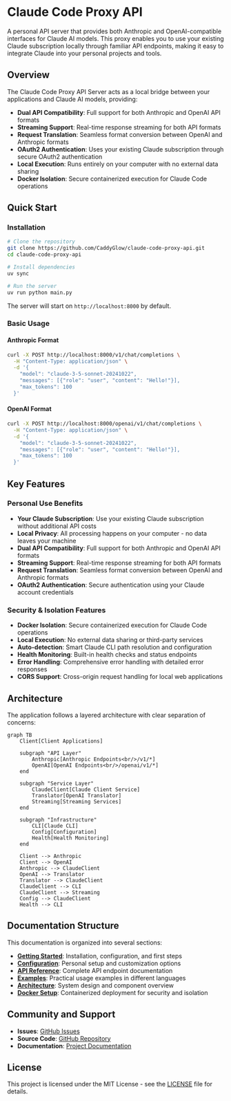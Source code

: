 # Claude Code Proxy API

A personal API server that provides both Anthropic and OpenAI-compatible interfaces for Claude AI models. This proxy enables you to use your existing Claude subscription locally through familiar API endpoints, making it easy to integrate Claude into your personal projects and tools.

## Overview

The Claude Code Proxy API Server acts as a local bridge between your applications and Claude AI models, providing:

- **Dual API Compatibility**: Full support for both Anthropic and OpenAI API formats
- **Streaming Support**: Real-time response streaming for both API formats  
- **Request Translation**: Seamless format conversion between OpenAI and Anthropic formats
- **OAuth2 Authentication**: Uses your existing Claude subscription through secure OAuth2 authentication
- **Local Execution**: Runs entirely on your computer with no external data sharing
- **Docker Isolation**: Secure containerized execution for Claude Code operations

## Quick Start

### Installation

```bash
# Clone the repository
git clone https://github.com/CaddyGlow/claude-code-proxy-api.git
cd claude-code-proxy-api

# Install dependencies
uv sync

# Run the server
uv run python main.py
```

The server will start on `http://localhost:8000` by default.

### Basic Usage

#### Anthropic Format
```bash
curl -X POST http://localhost:8000/v1/chat/completions \
  -H "Content-Type: application/json" \
  -d '{
    "model": "claude-3-5-sonnet-20241022",
    "messages": [{"role": "user", "content": "Hello!"}],
    "max_tokens": 100
  }'
```

#### OpenAI Format
```bash
curl -X POST http://localhost:8000/openai/v1/chat/completions \
  -H "Content-Type: application/json" \
  -d '{
    "model": "claude-3-5-sonnet-20241022",
    "messages": [{"role": "user", "content": "Hello!"}],
    "max_tokens": 100
  }'
```

## Key Features

### Personal Use Benefits
- **Your Claude Subscription**: Use your existing Claude subscription without additional API costs
- **Local Privacy**: All processing happens on your computer - no data leaves your machine
- **Dual API Compatibility**: Full support for both Anthropic and OpenAI API formats
- **Streaming Support**: Real-time response streaming for both API formats
- **Request Translation**: Seamless format conversion between OpenAI and Anthropic formats
- **OAuth2 Authentication**: Secure authentication using your Claude account credentials

### Security & Isolation Features
- **Docker Isolation**: Secure containerized execution for Claude Code operations
- **Local Execution**: No external data sharing or third-party services
- **Auto-detection**: Smart Claude CLI path resolution and configuration
- **Health Monitoring**: Built-in health checks and status endpoints
- **Error Handling**: Comprehensive error handling with detailed error responses
- **CORS Support**: Cross-origin request handling for local web applications

## Architecture

The application follows a layered architecture with clear separation of concerns:

```mermaid
graph TB
    Client[Client Applications]
    
    subgraph "API Layer"
        Anthropic[Anthropic Endpoints<br/>/v1/*]
        OpenAI[OpenAI Endpoints<br/>/openai/v1/*]
    end
    
    subgraph "Service Layer"
        ClaudeClient[Claude Client Service]
        Translator[OpenAI Translator]
        Streaming[Streaming Services]
    end
    
    subgraph "Infrastructure"
        CLI[Claude CLI]
        Config[Configuration]
        Health[Health Monitoring]
    end
    
    Client --> Anthropic
    Client --> OpenAI
    Anthropic --> ClaudeClient
    OpenAI --> Translator
    Translator --> ClaudeClient
    ClaudeClient --> CLI
    ClaudeClient --> Streaming
    Config --> ClaudeClient
    Health --> CLI
```

## Documentation Structure

This documentation is organized into several sections:

- **[Getting Started](getting-started/quickstart.md)**: Installation, configuration, and first steps
- **[Configuration](getting-started/configuration.md)**: Personal setup and customization options
- **[API Reference](api-reference/overview.md)**: Complete API endpoint documentation
- **[Examples](examples/python-client.md)**: Practical usage examples in different languages
- **[Architecture](developer-guide/architecture.md)**: System design and component overview
- **[Docker Setup](deployment/overview.md)**: Containerized deployment for security and isolation

## Community and Support

- **Issues**: [GitHub Issues](https://github.com/CaddyGlow/claude-code-proxy-api/issues)
- **Source Code**: [GitHub Repository](https://github.com/CaddyGlow/claude-code-proxy-api)
- **Documentation**: [Project Documentation](https://caddyglow.github.io/claude-code-proxy-api)

## License

This project is licensed under the MIT License - see the [LICENSE](https://github.com/CaddyGlow/claude-code-proxy-api/blob/main/LICENSE) file for details.
